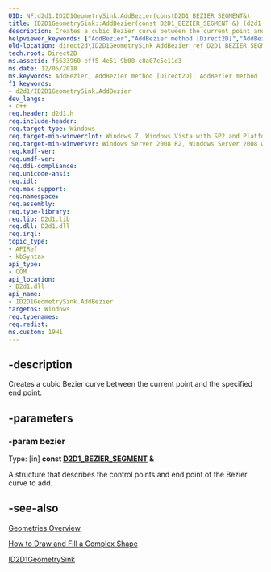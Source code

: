 ```yaml
---
UID: NF:d2d1.ID2D1GeometrySink.AddBezier(constD2D1_BEZIER_SEGMENT&)
title: ID2D1GeometrySink::AddBezier(const D2D1_BEZIER_SEGMENT &) (d2d1.h)
description: Creates a cubic Bezier curve between the current point and the specified end point.
helpviewer_keywords: ["AddBezier","AddBezier method [Direct2D]","AddBezier method [Direct2D]","ID2D1GeometrySink interface","ID2D1GeometrySink interface [Direct2D]","AddBezier method","ID2D1GeometrySink.AddBezier","ID2D1GeometrySink.AddBezier(const D2D1_BEZIER_SEGMENT &)","ID2D1GeometrySink::AddBezier","ID2D1GeometrySink::AddBezier(const D2D1_BEZIER_SEGMENT &)","d2d1/ID2D1GeometrySink::AddBezier","direct2d.ID2D1GeometrySink_AddBezier_ref_D2D1_BEZIER_SEGMENT"]
old-location: direct2d\ID2D1GeometrySink_AddBezier_ref_D2D1_BEZIER_SEGMENT.htm
tech.root: Direct2D
ms.assetid: f6633960-eff5-4e51-9b08-c8a07c5e11d3
ms.date: 12/05/2018
ms.keywords: AddBezier, AddBezier method [Direct2D], AddBezier method [Direct2D],ID2D1GeometrySink interface, ID2D1GeometrySink interface [Direct2D],AddBezier method, ID2D1GeometrySink.AddBezier, ID2D1GeometrySink.AddBezier(const D2D1_BEZIER_SEGMENT &), ID2D1GeometrySink::AddBezier, ID2D1GeometrySink::AddBezier(const D2D1_BEZIER_SEGMENT &), d2d1/ID2D1GeometrySink::AddBezier, direct2d.ID2D1GeometrySink_AddBezier_ref_D2D1_BEZIER_SEGMENT
f1_keywords:
- d2d1/ID2D1GeometrySink.AddBezier
dev_langs:
- c++
req.header: d2d1.h
req.include-header: 
req.target-type: Windows
req.target-min-winverclnt: Windows 7, Windows Vista with SP2 and Platform Update for Windows Vista [desktop apps \| UWP apps]
req.target-min-winversvr: Windows Server 2008 R2, Windows Server 2008 with SP2 and Platform Update for Windows Server 2008 [desktop apps \| UWP apps]
req.kmdf-ver: 
req.umdf-ver: 
req.ddi-compliance: 
req.unicode-ansi: 
req.idl: 
req.max-support: 
req.namespace: 
req.assembly: 
req.type-library: 
req.lib: D2d1.lib
req.dll: D2d1.dll
req.irql: 
topic_type:
- APIRef
- kbSyntax
api_type:
- COM
api_location:
- D2d1.dll
api_name:
- ID2D1GeometrySink.AddBezier
targetos: Windows
req.typenames: 
req.redist: 
ms.custom: 19H1
---
```


## -description

Creates a cubic Bezier curve between the current point and the specified end point.

## -parameters

### -param bezier

Type: [in] <b>const <a href="/windows/win32/api/d2d1/ns-d2d1-d2d1_bezier_segment">D2D1_BEZIER_SEGMENT</a> &</b>

A structure that describes the control points and end point of the Bezier curve to add.

## -see-also

<a href="/windows/win32/Direct2D/direct2d-geometries-overview">Geometries Overview</a>

<a href="/windows/win32/Direct2D/how-to-draw-and-fill-a-complex-shape">How to Draw and Fill a Complex Shape</a>

<a href="/windows/win32/api/d2d1/nn-d2d1-id2d1geometrysink">ID2D1GeometrySink</a>
